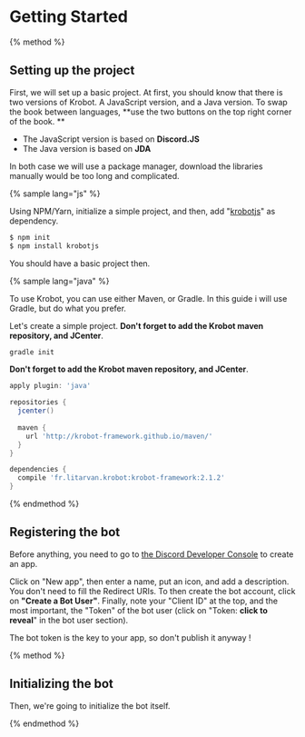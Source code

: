 # Getting Started

{% method %}  
  
## Setting up the project

First, we will set up a basic project. At first, you should know that there is two versions of Krobot. A JavaScript version, and a Java version. To swap the book between languages, **use the two buttons on the top right corner of the book.
**

 - The JavaScript version is based on **Discord.JS**
 - The Java version is based on **JDA**
 
In both case we will use a package manager, download the libraries manually would be too long and complicated.

{% sample lang="js" %}

Using NPM/Yarn, initialize a simple project, and then, add "[krobotjs](https://www.npmjs.com/package/krobotjs "Krobot NPM package")" as dependency.

```bash
$ npm init
$ npm install krobotjs
```

You should have a basic project then.

{% sample lang="java" %}

To use Krobot, you can use either Maven, or Gradle. In this guide i will use Gradle, but do what you prefer.

Let's create a simple project.  **Don't forget to add the Krobot maven repository, and JCenter**.

```bash
gradle init
```

**Don't forget to add the Krobot maven repository, and JCenter**.

```groovy
apply plugin: 'java'

repositories {
  jcenter()
  
  maven {
    url 'http://krobot-framework.github.io/maven/'
  }
}

dependencies {
  compile 'fr.litarvan.krobot:krobot-framework:2.1.2'
}
```

{% endmethod %}

## Registering the bot

Before anything, you need to go to [the Discord Developer Console](https://discordapp.com/developers/applications/me "Discord developer apps") to create an app.

Click on "New app", then enter a name, put an icon, and add a description. You don't need to fill the Redirect URIs. To then create the bot account, click on **"Create a Bot User"**. Finally, note your "Client ID" at the top, and the most important, the "Token" of the bot user (click on "Token: **click to reveal**" in the bot user section).

The bot token is the key to your app, so don't publish it anyway !

{% method %}

## Initializing the bot

Then, we're going to initialize the bot itself.

{% endmethod %}

